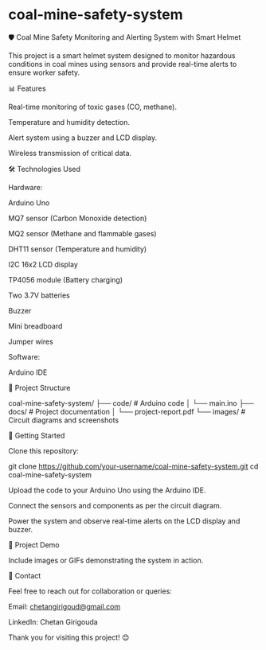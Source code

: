 # coal-mine-safety-system
🛡️ Coal Mine Safety Monitoring and Alerting System with Smart Helmet

This project is a smart helmet system designed to monitor hazardous conditions in coal mines using sensors and provide real-time alerts to ensure worker safety.

📊 Features

Real-time monitoring of toxic gases (CO, methane).

Temperature and humidity detection.

Alert system using a buzzer and LCD display.

Wireless transmission of critical data.

🛠️ Technologies Used

Hardware:

Arduino Uno

MQ7 sensor (Carbon Monoxide detection)

MQ2 sensor (Methane and flammable gases)

DHT11 sensor (Temperature and humidity)

I2C 16x2 LCD display

TP4056 module (Battery charging)

Two 3.7V batteries

Buzzer

Mini breadboard

Jumper wires

Software:

Arduino IDE

📂 Project Structure

coal-mine-safety-system/
├── code/                 # Arduino code
│    └── main.ino
├── docs/                 # Project documentation
│    └── project-report.pdf
└── images/               # Circuit diagrams and screenshots

🚀 Getting Started

Clone this repository:

git clone https://github.com/your-username/coal-mine-safety-system.git
cd coal-mine-safety-system

Upload the code to your Arduino Uno using the Arduino IDE.

Connect the sensors and components as per the circuit diagram.

Power the system and observe real-time alerts on the LCD display and buzzer.

📸 Project Demo

Include images or GIFs demonstrating the system in action.

📧 Contact

Feel free to reach out for collaboration or queries:

Email: chetangirigoud@gmail.com

LinkedIn: Chetan Girigouda

Thank you for visiting this project! 😊
